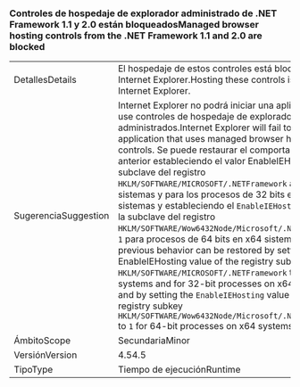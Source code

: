 ### <a name="managed-browser-hosting-controls-from-the-net-framework-11-and-20-are-blocked"></a><span data-ttu-id="4cb56-101">Controles de hospedaje de explorador administrado de .NET Framework 1.1 y 2.0 están bloqueados</span><span class="sxs-lookup"><span data-stu-id="4cb56-101">Managed browser hosting controls from the .NET Framework 1.1 and 2.0 are blocked</span></span>

|   |   |
|---|---|
|<span data-ttu-id="4cb56-102">Detalles</span><span class="sxs-lookup"><span data-stu-id="4cb56-102">Details</span></span>|<span data-ttu-id="4cb56-103">El hospedaje de estos controles está bloqueado en Internet Explorer.</span><span class="sxs-lookup"><span data-stu-id="4cb56-103">Hosting these controls is blocked in Internet Explorer.</span></span>|
|<span data-ttu-id="4cb56-104">Sugerencia</span><span class="sxs-lookup"><span data-stu-id="4cb56-104">Suggestion</span></span>|<span data-ttu-id="4cb56-105">Internet Explorer no podrá iniciar una aplicación que use controles de hospedaje de explorador administrados.</span><span class="sxs-lookup"><span data-stu-id="4cb56-105">Internet Explorer will fail to launch an application that uses managed browser hosting controls.</span></span> <span data-ttu-id="4cb56-106">Se puede restaurar el comportamiento anterior estableciendo el valor EnableIEHosting de la subclave del registro <code>HKLM/SOFTWARE/MICROSOFT/.NETFramework</code> a <code>1</code> para x86 sistemas y para los procesos de 32 bits en x64 sistemas y estableciendo el <code>EnableIEHosting</code> valor de la subclave del registro <code>HKLM/SOFTWARE/Wow6432Node/Microsoft/.NETFramework</code>a <code>1</code> para procesos de 64 bits en x64 sistemas.</span><span class="sxs-lookup"><span data-stu-id="4cb56-106">The previous behavior can be restored by setting the EnableIEHosting value of the registry subkey <code>HKLM/SOFTWARE/MICROSOFT/.NETFramework</code> to <code>1</code> for x86 systems and for 32-bit processes on x64 systems, and by setting the <code>EnableIEHosting</code> value of the registry subkey <code>HKLM/SOFTWARE/Wow6432Node/Microsoft/.NETFramework</code> to <code>1</code> for 64-bit processes on x64 systems.</span></span>|
|<span data-ttu-id="4cb56-107">Ámbito</span><span class="sxs-lookup"><span data-stu-id="4cb56-107">Scope</span></span>|<span data-ttu-id="4cb56-108">Secundaria</span><span class="sxs-lookup"><span data-stu-id="4cb56-108">Minor</span></span>|
|<span data-ttu-id="4cb56-109">Versión</span><span class="sxs-lookup"><span data-stu-id="4cb56-109">Version</span></span>|<span data-ttu-id="4cb56-110">4.5</span><span class="sxs-lookup"><span data-stu-id="4cb56-110">4.5</span></span>|
|<span data-ttu-id="4cb56-111">Tipo</span><span class="sxs-lookup"><span data-stu-id="4cb56-111">Type</span></span>|<span data-ttu-id="4cb56-112">Tiempo de ejecución</span><span class="sxs-lookup"><span data-stu-id="4cb56-112">Runtime</span></span>|

